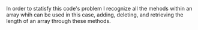 In order to statisfy this code's problem I recognize all the mehods within an array whih can be used in this case, adding, deleting, and retrieving the length of an array through these methods.